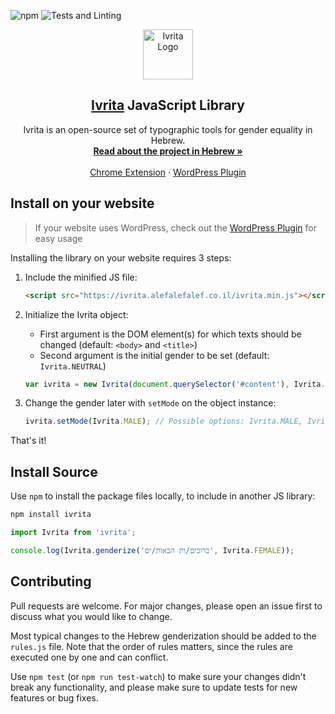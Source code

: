 ![npm](https://img.shields.io/npm/v/ivrita?label=npm%20version)
![Tests and Linting](https://github.com/AlefAlefAlef/ivrita/workflows/Tests%20and%20Linting/badge.svg)


<p align="center">
  <a href="https://alefalefalef.co.il/ivrita">
    <img src="https://alefalefalef.co.il/wp-content/files/ivrita-files/ivrita-logo-1080-white.png" alt="Ivrita Logo" width="80" height="80">
  </a>

  <h2 align="center"><a href="https://alefalefalef.co.il/ivrita">Ivrita</a> JavaScript Library</h2>

  <p align="center">
    Ivrita is an open-source set of typographic tools for gender equality in Hebrew.
    <br />
    <a target="_blank" href="https://alefalefalef.co.il/ivrita"><strong>Read about the project in Hebrew »</strong></a>
    <br />
    <br />
    <a target="_blank" href="https://github.com/AlefAlefAlef/ivrita-chrome">Chrome Extension</a>
    ·
    <a target="_blank" href="https://he.wordpress.org/plugins/ivrita">WordPress Plugin</a>
  </p>
</p>

## Install on your website
> If your website uses WordPress, check out the [WordPress Plugin](https://he.wordpress.org/plugins/ivrita) for easy usage

Installing the library on your website requires 3 steps:
1. Include the minified JS file:
    ```html
    <script src="https://ivrita.alefalefalef.co.il/ivrita.min.js"></script>
    ```
2. Initialize the Ivrita object:
    * First argument is the DOM element(s) for which texts should be changed (default: `<body>` and `<title>`)
    * Second argument is the initial gender to be set (default: `Ivrita.NEUTRAL`)
    ```JavaScript
    var ivrita = new Ivrita(document.querySelector('#content'), Ivrita.FEMALE);
    ```

3. Change the gender later with `setMode` on the object instance:
    ```JavaScript
    ivrita.setMode(Ivrita.MALE); // Possible options: Ivrita.MALE, Ivrita.FEMALE, Ivrita.NEUTRAL, Ivrita.ORIGINAL
    ```
That's it!

## Install Source

Use `npm` to install the package files locally, to include in another JS library:

```bash
npm install ivrita
```

```JavaScript
import Ivrita from 'ivrita';

console.log(Ivrita.genderize('ברוכים/ות הבאות/ים', Ivrita.FEMALE));
```

## Contributing
Pull requests are welcome. For major changes, please open an issue first to discuss what you would like to change.

Most typical changes to the Hebrew genderization should be added to the `rules.js` file. Note that the order of rules matters, since the rules are executed one by one and can conflict.

Use `npm test` (or `npm run test-watch`) to make sure your changes didn't break any functionality, and please make sure to update tests for new features or bug fixes.
